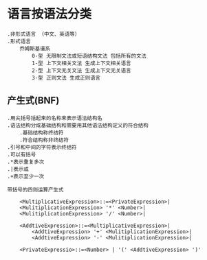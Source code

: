 # 语言按语法分类
    .非形式语言 （中文、英语等）
    .形式语言
        乔姆斯基谱系
            0-型 无限制文法或短语结构文法 包括所有的文法
            1-型 上下文相关文法 生成上下文相关语言
            2-型 上下文无关文法 生成上下文无关语言
            3-型 正则文法 生成正则语言
## 产生式(BNF)
    .用尖括号括起来的名称来表示语法结构名
    .语法结构分成基础结构和需要用其他语法结构定义的符合结构
        .基础结构称终结符
        .符合结构称非终结符
    .引号和中间的字符表示终结符
    .可以有括号
    .*表示重复多次
    .|表示或
    .+表示至少一次

    带括号的四则运算产生式
```
    <MultiplicativeExpression>::=<PrivateExpression>|
    <MulitiplicationExpression> '*' <Number>|
    <MulitiplicationExpression> '/' <Number>|

    <AddtiveExpression>::=<MultiplicativeExpression>|
        <AddtiveExpression> '+' <MulitiplicationExpression>|
        <AddtiveExpression> '-' <MulitiplicationExpression>|
      
    <PrivateExpressio>::=<Number> | '(' <AddtiveExpression> ')'
```